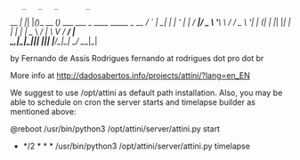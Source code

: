        _   _   _       _                                
  __ _| |_| |_(_)_ __ (_)  ___  ___ _ ____   _____ _ __ 
 / _` | __| __| | '_ \| | / __|/ _ \ '__\ \ / / _ \ '__|
| (_| | |_| |_| | | | | | \__ \  __/ |   \ V /  __/ |   
 \__,_|\__|\__|_|_| |_|_| |___/\___|_|    \_/ \___|_|   
                                                        
by Fernando de Assis Rodrigues 
fernando at rodrigues dot pro dot br

More info at http://dadosabertos.info/projects/attini/?lang=en_EN

We suggest to use /opt/attini as default path installation.
Also, you may be able to schedule on cron the server starts and timelapse builder as mentioned above:

@reboot /usr/bin/python3 /opt/attini/server/attini.py start 
* */2 * * * /usr/bin/python3 /opt/attini/server/attini.py timelapse
